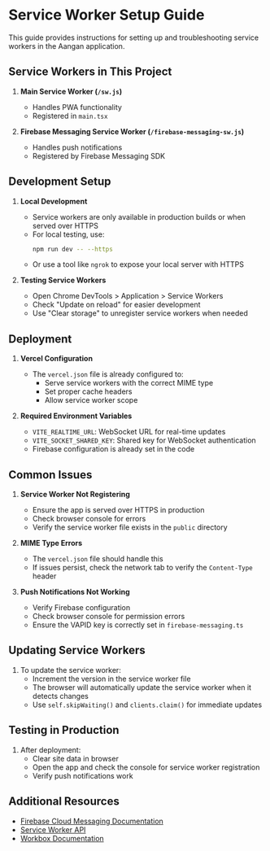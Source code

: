 # Service Worker Setup Guide

This guide provides instructions for setting up and troubleshooting service workers in the Aangan application.

## Service Workers in This Project

1. **Main Service Worker (`/sw.js`)**
   - Handles PWA functionality
   - Registered in `main.tsx`

2. **Firebase Messaging Service Worker (`/firebase-messaging-sw.js`)**
   - Handles push notifications
   - Registered by Firebase Messaging SDK

## Development Setup

1. **Local Development**
   - Service workers are only available in production builds or when served over HTTPS
   - For local testing, use:
     ```bash
     npm run dev -- --https
     ```
   - Or use a tool like `ngrok` to expose your local server with HTTPS

2. **Testing Service Workers**
   - Open Chrome DevTools > Application > Service Workers
   - Check "Update on reload" for easier development
   - Use "Clear storage" to unregister service workers when needed

## Deployment

1. **Vercel Configuration**
   - The `vercel.json` file is already configured to:
     - Serve service workers with the correct MIME type
     - Set proper cache headers
     - Allow service worker scope

2. **Required Environment Variables**
   - `VITE_REALTIME_URL`: WebSocket URL for real-time updates
   - `VITE_SOCKET_SHARED_KEY`: Shared key for WebSocket authentication
   - Firebase configuration is already set in the code

## Common Issues

1. **Service Worker Not Registering**
   - Ensure the app is served over HTTPS in production
   - Check browser console for errors
   - Verify the service worker file exists in the `public` directory

2. **MIME Type Errors**
   - The `vercel.json` file should handle this
   - If issues persist, check the network tab to verify the `Content-Type` header

3. **Push Notifications Not Working**
   - Verify Firebase configuration
   - Check browser console for permission errors
   - Ensure the VAPID key is correctly set in `firebase-messaging.ts`

## Updating Service Workers

1. To update the service worker:
   - Increment the version in the service worker file
   - The browser will automatically update the service worker when it detects changes
   - Use `self.skipWaiting()` and `clients.claim()` for immediate updates

## Testing in Production

1. After deployment:
   - Clear site data in browser
   - Open the app and check the console for service worker registration
   - Verify push notifications work

## Additional Resources

- [Firebase Cloud Messaging Documentation](https://firebase.google.com/docs/cloud-messaging)
- [Service Worker API](https://developer.mozilla.org/en-US/docs/Web/API/Service_Worker_API)
- [Workbox Documentation](https://developers.google.com/web/tools/workbox)
